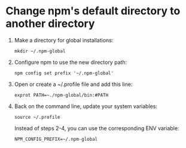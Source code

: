 # Change npm's default directory to another directory

1. Make a directory for global installations:

   ```
   mkdir ~/.npm-global
   ```

2. Configure npm to use the new directory path:

   ```
   npm config set prefix '~/.npm-global'
   ```

3. Open or create a ~/.profile file and add this line:

   ```
   exprot PATH=~./npm-global/bin:#PATH
   ```

4. Back on the command line, update your system variables:

   ```
   source ~/.profile
   ```

   Instead of steps 2-4, you can use the corresponding ENV variable:

   ```
   NPM_CONFIG_PREFIX=~/.npm-global
   ```

   # 